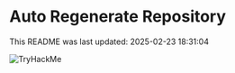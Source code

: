 # Auto Regenerate Repository

This README was last updated: 2025-02-23 18:31:04

 ![TryHackMe](https://tryhackme.com/badge/533634)